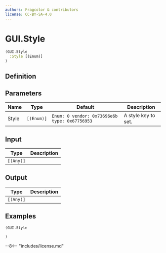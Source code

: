 ```yaml
---
authors: Fragcolor & contributors
license: CC-BY-SA-4.0
---
```



# GUI.Style

```clojure
(GUI.Style
  :Style [(Enum)]
)
```


## Definition




## Parameters

| Name | Type | Default | Description |
|------|------|---------|-------------|
| Style | `[(Enum)]` | `Enum: 0 vendor: 0x73696e6b type: 0x67756953` | A style key to set. |


## Input

| Type | Description |
|------|-------------|
| `[(Any)]` |  |


## Output

| Type | Description |
|------|-------------|
| `[(Any)]` |  |


## Examples

```clojure
(GUI.Style

)
```


--8<-- "includes/license.md"

